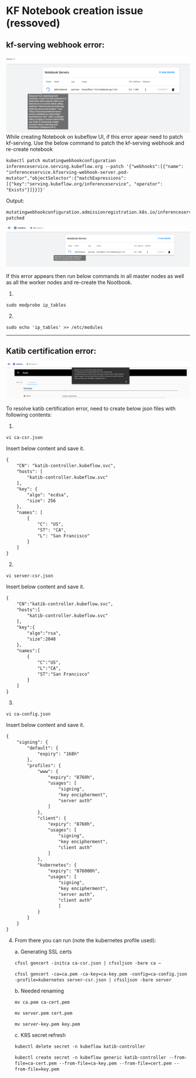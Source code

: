 # KF Notebook creation issue (ressoved)
## kf-serving webhook error:
![KF-Serving error](./images/kf-notebook-error1.PNG)
While creating Notebook on kubeflow UI, if this error apear need to patch kf-serving. Use the below command to patch the kf-serving webhook and re-create notebook
```
kubectl patch mutatingwebhookconfiguration inferenceservice.serving.kubeflow.org --patch '{"webhooks":[{"name": "inferenceservice.kfserving-webhook-server.pod-mutator","objectSelector":{"matchExpressions":[{"key":"serving.kubeflow.org/inferenceservice", "operator": "Exists"}]}}]}'
```
Output:
```
mutatingwebhookconfiguration.admissionregistration.k8s.io/inferenceservice.serving.kubeflow.org patched
```

![back-off restarting failed container](./images/kf-notebook-error2.PNG)

If this error appears then run below commands in all master nodes as well as all the worker nodes and re-create the Nootbook.

1.
```
sudo modprobe ip_tables
```
2.
```
sudo echo 'ip_tables' >> /etc/modules
```
---
## Katib certification error:
![back-off restarting failed container](./images/kf-katib-error1.PNG)

To resolve katib certification error, need to create below json files with following contents: 

1. 
```
vi ca-csr.json
```
Insert below content and save it. 

```
{
    "CN": "katib-controller.kubeflow.svc",
    "hosts": [
        "katib-controller.kubeflow.svc"
    ],
    "key": {
        "algo": "ecdsa",
        "size": 256
    },
    "names": [
        {
            "C": "US",
            "ST": "CA",
            "L": "San Francisco"
        }
    ]
}
```
2. 

```
vi server-csr.json
```
Insert below content and save it.

```
{
    "CN":"katib-controller.kubeflow.svc",
    "hosts":[
        "katib-controller.kubeflow.svc"
    ],
    "key":{
        "algo":"rsa",
        "size":2048
    },
    "names":[
        {
            "C":"US",
            "L":"CA",
            "ST":"San Francisco"
        }
    ]
}
```
3. 

```
vi ca-config.json
```
Insert below content and save it.

```
{
    "signing": {
        "default": {
            "expiry": "168h"
        },
        "profiles": {
            "www": {
                "expiry": "8760h",
                "usages": [
                    "signing",
                    "key encipherment",
                    "server auth"
                ]
            },
            "client": {
                "expiry": "8760h",
                "usages": [
                    "signing",
                    "key encipherment",
                    "client auth"
                ]
            },
            "kubernetes": {
                "expiry": "876000h",
                "usages": [
                    "signing",
                    "key encipherment",
                    "server auth",
                    "client auth"
                    ]
            }
        }
    }
}
```

4. From there you can run (note the kubernetes profile used):

    a.  Generating SSL certs
    ```
    cfssl gencert -initca ca-csr.json | cfssljson -bare ca –
    ```
    ```
    cfssl gencert -ca=ca.pem -ca-key=ca-key.pem -config=ca-config.json -profile=kubernetes server-csr.json | cfssljson -bare server
    ```
    b. Needed renaming
    ```
    mv ca.pem ca-cert.pem
    ```
    ```
    mv server.pem cert.pem
    ```
    ```
    mv server-key.pem key.pem
    ```
    c.  K8S secret refresh
    ```
    kubectl delete secret -n kubeflow katib-controller
    ```
    ```
    kubectl create secret -n kubeflow generic katib-controller --from-file=ca-cert.pem --from-file=ca-key.pem --from-file=cert.pem --from-file=key.pem
    ```